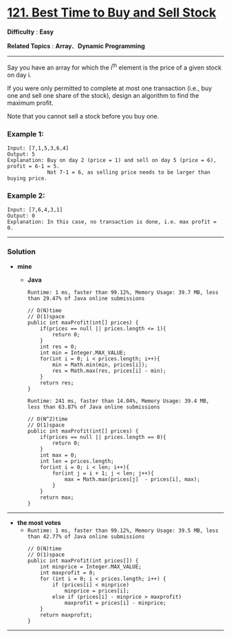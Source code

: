 # [121. Best Time to Buy and Sell Stock](https://leetcode.com/problems/best-time-to-buy-and-sell-stock/description/)

**Difficulty** : **Easy**

**Related Topics** : **Array**、**Dynamic Programming**

---

Say you have an array for which the i<sup>th</sup> element is the price of a given stock on day i.

If you were only permitted to complete at most one transaction (i.e., buy one and sell one share of the stock), design an algorithm to find the maximum profit.

Note that you cannot sell a stock before you buy one.

### Example 1:
```
Input: [7,1,5,3,6,4]
Output: 5
Explanation: Buy on day 2 (price = 1) and sell on day 5 (price = 6), profit = 6-1 = 5.
             Not 7-1 = 6, as selling price needs to be larger than buying price.
```

### Example 2:
```
Input: [7,6,4,3,1]
Output: 0
Explanation: In this case, no transaction is done, i.e. max profit = 0.
```

---

### Solution 
* **mine** 
  * **Java**
  
    `Runtime: 1 ms, faster than 99.12%, Memory Usage: 39.7 MB, less than 29.47% of Java online submissions`
    ```
    // O(N)time
    // O(1)space
    public int maxProfit(int[] prices) {
        if(prices == null || prices.length <= 1){
            return 0;
        }
        int res = 0;
        int min = Integer.MAX_VALUE;
        for(int i = 0; i < prices.length; i++){
            min = Math.min(min, prices[i]);
            res = Math.max(res, prices[i] - min);
        }
        return res;
    }
    ```

    `Runtime: 241 ms, faster than 14.04%, Memory Usage: 39.4 MB, less than 63.87% of Java online submissions`
    ```
    // O(N^2)time
    // O(1)space
    public int maxProfit(int[] prices) {
        if(prices == null || prices.length == 0){
            return 0;
        }
        int max = 0;
        int len = prices.length;
        for(int i = 0; i < len; i++){
            for(int j = i + 1; j < len; j++){
                max = Math.max(prices[j]  - prices[i], max);
            }    
        }
        return max;
    }
    ```

---

* **the most votes** 
  * `Runtime: 1 ms, faster than 99.12%, Memory Usage: 39.5 MB, less than 42.77% of Java online submissions`
    ```
    // O(N)time
    // O(1)space
    public int maxProfit(int prices[]) {
        int minprice = Integer.MAX_VALUE;
        int maxprofit = 0;
        for (int i = 0; i < prices.length; i++) {
            if (prices[i] < minprice)
                minprice = prices[i];
            else if (prices[i] - minprice > maxprofit)
                maxprofit = prices[i] - minprice;
        }
        return maxprofit;
    }
    ```

---
